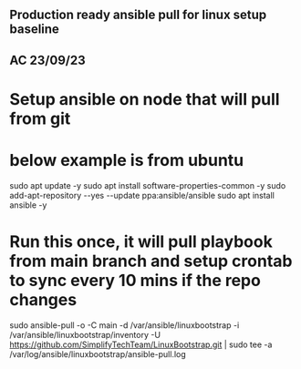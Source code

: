 ## Production ready ansible pull for linux setup baseline
## AC 23/09/23

# Setup ansible on node that will pull from git
# below example is from ubuntu
sudo apt update -y
sudo apt install software-properties-common -y
sudo add-apt-repository --yes --update ppa:ansible/ansible
sudo apt install ansible -y

# Run this once, it will pull playbook from main branch and setup crontab to sync every 10 mins if the repo changes
sudo ansible-pull -o -C main -d /var/ansible/linuxbootstrap -i /var/ansible/linuxbootstrap/inventory -U https://github.com/SimplifyTechTeam/LinuxBootstrap.git | sudo tee -a /var/log/ansible/linuxbootstrap/ansible-pull.log